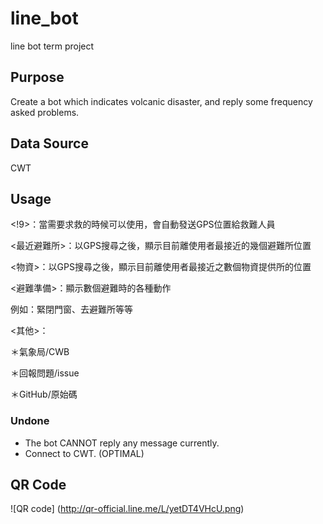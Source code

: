 # line_bot
line bot term project

## Purpose
Create a bot which indicates volcanic disaster, and reply some frequency asked problems.

## Data Source
CWT

## Usage
<!9>：當需要求救的時候可以使用，會自動發送GPS位置給救難人員 

 

<最近避難所>：以GPS搜尋之後，顯示目前離使用者最接近的幾個避難所位置 

 

<物資>：以GPS搜尋之後，顯示目前離使用者最接近之數個物資提供所的位置 

 

<避難準備>：顯示數個避難時的各種動作 

例如：緊閉門窗、去避難所等等 

 

<其他>： 

＊氣象局/CWB 

＊回報問題/issue 

＊GitHub/原始碼 

### Undone
* The bot CANNOT reply any message currently.
* Connect to CWT. (OPTIMAL)

## QR Code
![QR code]
(http://qr-official.line.me/L/yetDT4VHcU.png)
